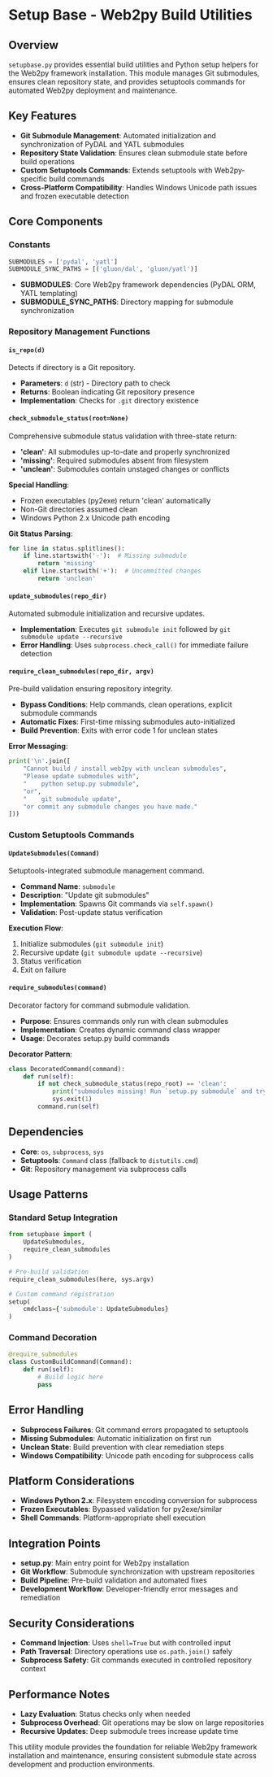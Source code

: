 # Setup Base - Web2py Build Utilities

## Overview
`setupbase.py` provides essential build utilities and Python setup helpers for the Web2py framework installation. This module manages Git submodules, ensures clean repository state, and provides setuptools commands for automated Web2py deployment and maintenance.

## Key Features
- **Git Submodule Management**: Automated initialization and synchronization of PyDAL and YATL submodules
- **Repository State Validation**: Ensures clean submodule state before build operations
- **Custom Setuptools Commands**: Extends setuptools with Web2py-specific build commands
- **Cross-Platform Compatibility**: Handles Windows Unicode path issues and frozen executable detection

## Core Components

### Constants
```python
SUBMODULES = ['pydal', 'yatl']
SUBMODULE_SYNC_PATHS = [('gluon/dal', 'gluon/yatl')]
```
- **SUBMODULES**: Core Web2py framework dependencies (PyDAL ORM, YATL templating)
- **SUBMODULE_SYNC_PATHS**: Directory mapping for submodule synchronization

### Repository Management Functions

#### `is_repo(d)`
Detects if directory is a Git repository.
- **Parameters**: `d` (str) - Directory path to check
- **Returns**: Boolean indicating Git repository presence
- **Implementation**: Checks for `.git` directory existence

#### `check_submodule_status(root=None)`
Comprehensive submodule status validation with three-state return:
- **'clean'**: All submodules up-to-date and properly synchronized
- **'missing'**: Required submodules absent from filesystem
- **'unclean'**: Submodules contain unstaged changes or conflicts

**Special Handling**:
- Frozen executables (py2exe) return 'clean' automatically
- Non-Git directories assumed clean
- Windows Python 2.x Unicode path encoding

**Git Status Parsing**:
```python
for line in status.splitlines():
    if line.startswith('-'):  # Missing submodule
        return 'missing'
    elif line.startswith('+'):  # Uncommitted changes
        return 'unclean'
```

#### `update_submodules(repo_dir)`
Automated submodule initialization and recursive updates.
- **Implementation**: Executes `git submodule init` followed by `git submodule update --recursive`
- **Error Handling**: Uses `subprocess.check_call()` for immediate failure detection

#### `require_clean_submodules(repo_dir, argv)`
Pre-build validation ensuring repository integrity.
- **Bypass Conditions**: Help commands, clean operations, explicit submodule commands
- **Automatic Fixes**: First-time missing submodules auto-initialized
- **Build Prevention**: Exits with error code 1 for unclean states

**Error Messaging**:
```python
print('\n'.join([
    "Cannot build / install web2py with unclean submodules",
    "Please update submodules with",
    "    python setup.py submodule",
    "or",
    "    git submodule update",
    "or commit any submodule changes you have made."
]))
```

### Custom Setuptools Commands

#### `UpdateSubmodules(Command)`
Setuptools-integrated submodule management command.
- **Command Name**: `submodule`
- **Description**: "Update git submodules"
- **Implementation**: Spawns Git commands via `self.spawn()`
- **Validation**: Post-update status verification

**Execution Flow**:
1. Initialize submodules (`git submodule init`)
2. Recursive update (`git submodule update --recursive`)
3. Status verification
4. Exit on failure

#### `require_submodules(command)`
Decorator factory for command submodule validation.
- **Purpose**: Ensures commands only run with clean submodules
- **Implementation**: Creates dynamic command class wrapper
- **Usage**: Decorates setup.py build commands

**Decorator Pattern**:
```python
class DecoratedCommand(command):
    def run(self):
        if not check_submodule_status(repo_root) == 'clean':
            print("submodules missing! Run `setup.py submodule` and try again")
            sys.exit(1)
        command.run(self)
```

## Dependencies
- **Core**: `os`, `subprocess`, `sys`
- **Setuptools**: `Command` class (fallback to `distutils.cmd`)
- **Git**: Repository management via subprocess calls

## Usage Patterns

### Standard Setup Integration
```python
from setupbase import (
    UpdateSubmodules,
    require_clean_submodules
)

# Pre-build validation
require_clean_submodules(here, sys.argv)

# Custom command registration
setup(
    cmdclass={'submodule': UpdateSubmodules}
)
```

### Command Decoration
```python
@require_submodules
class CustomBuildCommand(Command):
    def run(self):
        # Build logic here
        pass
```

## Error Handling
- **Subprocess Failures**: Git command errors propagated to setuptools
- **Missing Submodules**: Automatic initialization on first run
- **Unclean State**: Build prevention with clear remediation steps
- **Windows Compatibility**: Unicode path encoding for subprocess calls

## Platform Considerations
- **Windows Python 2.x**: Filesystem encoding conversion for subprocess
- **Frozen Executables**: Bypassed validation for py2exe/similar
- **Shell Commands**: Platform-appropriate shell execution

## Integration Points
- **setup.py**: Main entry point for Web2py installation
- **Git Workflow**: Submodule synchronization with upstream repositories
- **Build Pipeline**: Pre-build validation and automated fixes
- **Development Workflow**: Developer-friendly error messages and remediation

## Security Considerations
- **Command Injection**: Uses `shell=True` but with controlled input
- **Path Traversal**: Directory operations use `os.path.join()` safely
- **Subprocess Safety**: Git commands executed in controlled repository context

## Performance Notes
- **Lazy Evaluation**: Status checks only when needed
- **Subprocess Overhead**: Git operations may be slow on large repositories
- **Recursive Updates**: Deep submodule trees increase update time

This utility module provides the foundation for reliable Web2py framework installation and maintenance, ensuring consistent submodule state across development and production environments.